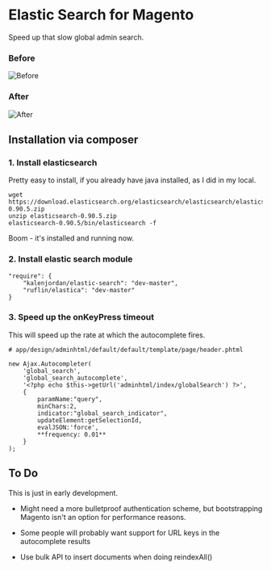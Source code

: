 Elastic Search for Magento
==========================

Speed up that slow global admin search.

### Before

![Before](https://raw.github.com/kalenjordan/clean-elastic-search/master/example/before.png)

### After

![After](https://raw.github.com/kalenjordan/clean-elastic-search/master/example/after.png)


## Installation via composer

### 1. Install elasticsearch

Pretty easy to install, if you already have java installed, as I did in my local.

    wget https://download.elasticsearch.org/elasticsearch/elasticsearch/elasticsearch-0.90.5.zip
    unzip elasticsearch-0.90.5.zip
    elasticsearch-0.90.5/bin/elasticsearch -f

Boom - it's installed and running now.

### 2. Install elastic search module

    "require": {
        "kalenjordan/elastic-search": "dev-master",
        "ruflin/elastica": "dev-master"
    }

### 3. Speed up the onKeyPress timeout

This will speed up the rate at which the autocomplete fires.

    # app/design/adminhtml/default/default/template/page/header.phtml

    new Ajax.Autocompleter(
        'global_search',
        'global_search_autocomplete',
        '<?php echo $this->getUrl('adminhtml/index/globalSearch') ?>',
        {
            paramName:"query",
            minChars:2,
            indicator:"global_search_indicator",
            updateElement:getSelectionId,
            evalJSON:'force',
            **frequency: 0.01**
        }
    );

## To Do

This is just in early development.   

 - Might need a more bulletproof authentication scheme, but bootstrapping Magento isn't an option
   for performance reasons.

 - Some people will probably want support for URL keys in the autocomplete results

 - Use bulk API to insert documents when doing reindexAll()

